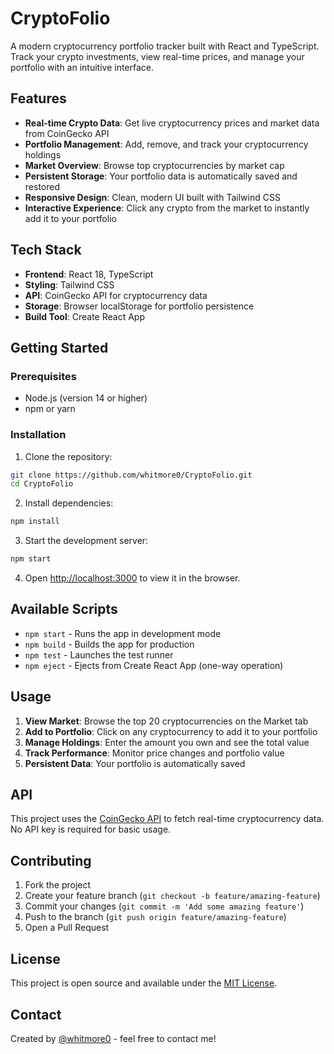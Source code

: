 # CryptoFolio

A modern cryptocurrency portfolio tracker built with React and TypeScript. Track your crypto investments, view real-time prices, and manage your portfolio with an intuitive interface.

## Features

- **Real-time Crypto Data**: Get live cryptocurrency prices and market data from CoinGecko API
- **Portfolio Management**: Add, remove, and track your cryptocurrency holdings
- **Market Overview**: Browse top cryptocurrencies by market cap
- **Persistent Storage**: Your portfolio data is automatically saved and restored
- **Responsive Design**: Clean, modern UI built with Tailwind CSS
- **Interactive Experience**: Click any crypto from the market to instantly add it to your portfolio

## Tech Stack

- **Frontend**: React 18, TypeScript
- **Styling**: Tailwind CSS
- **API**: CoinGecko API for cryptocurrency data
- **Storage**: Browser localStorage for portfolio persistence
- **Build Tool**: Create React App

## Getting Started

### Prerequisites

- Node.js (version 14 or higher)
- npm or yarn

### Installation

1. Clone the repository:
```bash
git clone https://github.com/whitmore0/CryptoFolio.git
cd CryptoFolio
```

2. Install dependencies:
```bash
npm install
```

3. Start the development server:
```bash
npm start
```

4. Open [http://localhost:3000](http://localhost:3000) to view it in the browser.

## Available Scripts

- `npm start` - Runs the app in development mode
- `npm build` - Builds the app for production
- `npm test` - Launches the test runner
- `npm eject` - Ejects from Create React App (one-way operation)

## Usage

1. **View Market**: Browse the top 20 cryptocurrencies on the Market tab
2. **Add to Portfolio**: Click on any cryptocurrency to add it to your portfolio
3. **Manage Holdings**: Enter the amount you own and see the total value
4. **Track Performance**: Monitor price changes and portfolio value
5. **Persistent Data**: Your portfolio is automatically saved

## API

This project uses the [CoinGecko API](https://www.coingecko.com/en/api) to fetch real-time cryptocurrency data. No API key is required for basic usage.

## Contributing

1. Fork the project
2. Create your feature branch (`git checkout -b feature/amazing-feature`)
3. Commit your changes (`git commit -m 'Add some amazing feature'`)
4. Push to the branch (`git push origin feature/amazing-feature`)
5. Open a Pull Request

## License

This project is open source and available under the [MIT License](LICENSE).

## Contact

Created by [@whitmore0](https://github.com/whitmore0) - feel free to contact me!